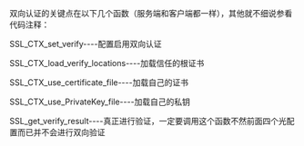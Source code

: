 双向认证的关键点在以下几个函数（服务端和客户端都一样），其他就不细说参看代码注释：

SSL_CTX_set_verify----配置启用双向认证

SSL_CTX_load_verify_locations----加载信任的根证书

SSL_CTX_use_certificate_file----加载自己的证书

SSL_CTX_use_PrivateKey_file----加载自己的私钥

SSL_get_verify_result----真正进行验证，一定要调用这个函数不然前面四个光配置而已并不会进行双向验证
